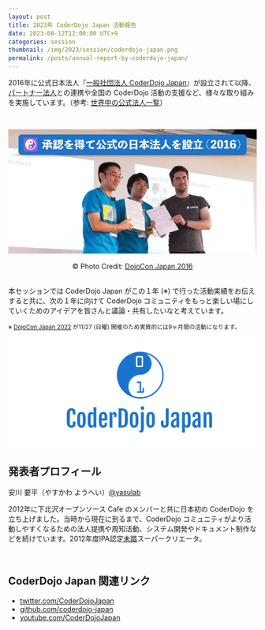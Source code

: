 ```yaml
---
layout: post
title: 2023年 CoderDojo Japan 活動報告
date: 2023-08-12T12:00:00 UTC+9
categories: session
thumbnail: /img/2023/session/coderdojo-japan.png
permalink: /posts/annual-report-by-coderdojo-japan/
---
```


2016年に公式日本法人『[一般社団法人 CoderDojo Japan](https://coderdojo.jp/about-coderdojo-japan)』が設立されて以降、[パートナー法人](https://coderdojo.jp/#partners)との連携や全国の CoderDojo 活動の支援など、様々な取り組みを実施しています。（参考: [世界中の公式法人一覧](https://coderdojo.com/en/partner-network)）

<br>

[![CoderDojo Japan 設立時の写真 @ DojoCon Japan 2016](/img/2023/session/coderdojo-japan-2016.webp)](https://dojocon2016.coderdojo.jp/2016/09/04/coderdojo-japan-was-established.html)

<center>&copy; Photo Credit: <a href='https://dojocon2016.coderdojo.jp/'>DojoCon Japan 2016</a></center>

<br>

本セッションでは CoderDojo Japan がこの１年 (※) で行った活動実績をお伝えすると共に、次の１年に向けて CoderDojo コミュニティをもっと楽しい場にしていくためのアイデアを皆さんと議論・共有したいなと考えています。

<small>※
  <a href='https://dojocon2022.coderdojo.jp/'>DojoCon Japan 2022</a> が11/27 (日曜) 開催のため実質的には9ヶ月間の活動になります。
</small>

[![CoderDojo Japan ロゴ画像](/img/2023/session/coderdojo-japan.png)](https://coderdojo.jp/about-coderdojo-japan)


## 発表者プロフィール
安川 要平（やすかわ ようへい）[@yasulab](https://twitter.com/yasulab)

2012年に下北沢オープンソース Cafe のメンバーと共に日本初の CoderDojo を立ち上げました。当時から現在に到るまで、CoderDojo コミュニティがより活動しやすくなるための法人提携や周知活動、システム開発やドキュメント制作などを続けています。2012年度IPA認定[未踏](https://www.ipa.go.jp/jinzai/mitou/about.html)スーパークリエータ。

<br>

## CoderDojo Japan 関連リンク
- [twitter.com/CoderDojoJapan](https://twitter.com/CoderDojoJapan)
- [github.com/coderdojo-japan](https://github.com/coderdojo-japan)
- [youtube.com/CoderDojoJapan](https://youtube.com/CoderDojoJapan)

<br>
